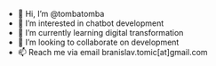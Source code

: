 - 👋 Hi, I’m @tombatomba
- 👀 I’m interested in chatbot development
- 🌱 I’m currently learning digital transformation
- 💞️ I’m looking to collaborate on development
- 📫 Reach me via email branislav.tomic[at]gmail.com

<!---
tombatomba/tombatomba is a ✨ special ✨ repository because its `README.md` (this file) appears on your GitHub profile.
You can click the Preview link to take a look at your changes.
--->
